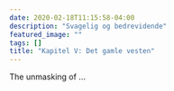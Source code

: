 ```yaml
---
date: 2020-02-18T11:15:58-04:00
description: "Svagelig og bedrevidende"
featured_image: ""
tags: []
title: "Kapitel V: Det gamle vesten"
---
```


The unmasking of ...
